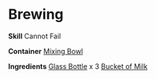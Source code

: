 <!-- TITLE: Bottle Of Milk -->
<!-- SUBTITLE: Some sort of animal milk -->

# Brewing
**Skill**
Cannot Fail

**Container**
[Mixing Bowl](mixing-bowl)

**Ingredients**
[Glass Bottle](glass-bottle) x 3
[Bucket of Milk](bucket-of-milk)